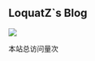 ## LoquatZ`s Blog

<p align="left">
  <a href="https://github.com/LoquatZ">
    <img src="https://github-readme-stats.vercel.app/api?username=LoquatZ&count_private=true&show_icons=true&hide=contribs&include_all_commits=true&theme=vue" />
  </a>
</p>

<span id="busuanzi_container_site_pv">本站总访问量<span id="busuanzi_value_site_pv"></span>次</span>
